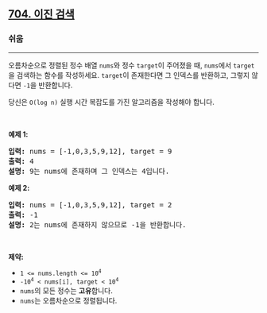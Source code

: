 <h2><a href="https://leetcode.com/problems/binary-search">704. 이진 검색</a></h2><h3>쉬움</h3><hr><p>오름차순으로 정렬된 정수 배열 <code>nums</code>와 정수 <code>target</code>이 주어졌을 때, <code>nums</code>에서 <code>target</code>을 검색하는 함수를 작성하세요. <code>target</code>이 존재한다면 그 인덱스를 반환하고, 그렇지 않다면 <code>-1</code>을 반환합니다.</p>

<p>당신은 <code>O(log n)</code> 실행 시간 복잡도를 가진 알고리즘을 작성해야 합니다.</p>

<p>&nbsp;</p>
<p><strong class="example">예제 1:</strong></p>

<pre>
<strong>입력:</strong> nums = [-1,0,3,5,9,12], target = 9
<strong>출력:</strong> 4
<strong>설명:</strong> 9는 nums에 존재하며 그 인덱스는 4입니다.
</pre>

<p><strong class="example">예제 2:</strong></p>

<pre>
<strong>입력:</strong> nums = [-1,0,3,5,9,12], target = 2
<strong>출력:</strong> -1
<strong>설명:</strong> 2는 nums에 존재하지 않으므로 -1을 반환합니다.
</pre>

<p>&nbsp;</p>
<p><strong>제약:</strong></p>

<ul>
	<li><code>1 &lt;= nums.length &lt;= 10<sup>4</sup></code></li>
	<li><code>-10<sup>4</sup> &lt; nums[i], target &lt; 10<sup>4</sup></code></li>
	<li><code>nums</code>의 모든 정수는 <strong>고유</strong>합니다.</li>
	<li><code>nums</code>는 오름차순으로 정렬됩니다.</li>
</ul>
